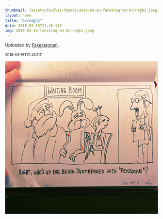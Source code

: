 ```yaml
---
thumbnail: /assets/doodles/thumbs/2018-03-16-fakestagram-bcrneghz.jpeg
layout: home
title: "bcrneghz"
date: 2018-03-16T21:48:11Z
img: 2018-03-16-fakestagram-bcrneghz.jpeg
---
```


Uploaded by [Fakestagram](https://github.com/opyate/fakestagram).

<small>2018-03-16T21:48:11Z</small>

![Uploaded by Fakestagram](2018-03-16-fakestagram-bcrneghz.jpeg)
